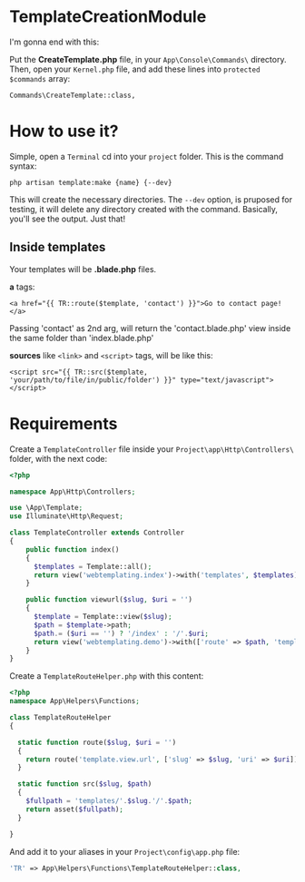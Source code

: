 # TemplateCreationModule

I'm gonna end with this:

Put the **CreateTemplate.php** file, in your `App\Console\Commands\` directory.
Then, open your `Kernel.php` file, and add these lines into `protected $commands` array:
```(php)
Commands\CreateTemplate::class,
```

# How to use it?

Simple, open a `Terminal` cd into your `project` folder.
This is the command syntax:
```(bash)
php artisan template:make {name} {--dev}
```

This will create the necessary directories. The `--dev` option, is pruposed for testing, it will delete any directory created with the command. Basically, you'll see the output. Just that!


## Inside templates

Your templates will be **.blade.php** files.

**a** tags:
```blade
<a href="{{ TR::route($template, 'contact') }}">Go to contact page!</a>
```
Passing 'contact' as 2nd arg, will return the 'contact.blade.php'
view inside the same folder than 'index.blade.php'

**sources** like `<link>` and `<script>` tags, will be like this:
```blade
<script src="{{ TR::src($template, 'your/path/to/file/in/public/folder') }}" type="text/javascript"></script>
```

# Requirements

Create a `TemplateController` file inside your `Project\app\Http\Controllers\` folder, with the next code:
```php
<?php

namespace App\Http\Controllers;

use \App\Template;
use Illuminate\Http\Request;

class TemplateController extends Controller
{
    public function index()
    {
      $templates = Template::all();
      return view('webtemplating.index')->with('templates', $templates);
    }

    public function viewurl($slug, $uri = '')
    {
      $template = Template::view($slug);
      $path = $template->path;
      $path.= ($uri == '') ? '/index' : '/'.$uri;
      return view('webtemplating.demo')->with(['route' => $path, 'template' => $template->slug]);
    }
}
```

Create a `TemplateRouteHelper.php` with this content:
```php
<?php
namespace App\Helpers\Functions;

class TemplateRouteHelper
{

  static function route($slug, $uri = '')
  {
    return route('template.view.url', ['slug' => $slug, 'uri' => $uri]);
  }

  static function src($slug, $path)
  {
    $fullpath = 'templates/'.$slug.'/'.$path;
    return asset($fullpath);
  }

}

```


And add it to your aliases in your `Project\config\app.php` file:
```php
'TR' => App\Helpers\Functions\TemplateRouteHelper::class,
```
